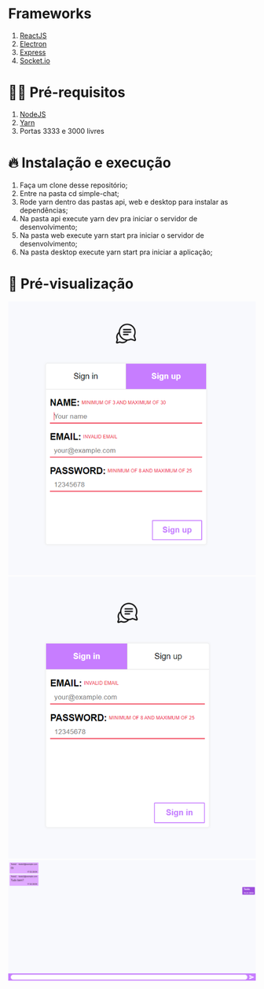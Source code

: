 # Frameworks
  1. [ReactJS](https://pt-br.reactjs.org/)
  2. [Electron](https://www.electronjs.org/)
  3. [Express](https://expressjs.com/pt-br/)
  4. [Socket.io](https://socket.io/)

# ✋🏻 Pré-requisitos
  1. [NodeJS](https://nodejs.org/en/)
  2. [Yarn](https://yarnpkg.com/getting-started/install)
  3. Portas 3333 e 3000 livres

# 🔥 Instalação e execução

  1. Faça um clone desse repositório;
  2. Entre na pasta cd simple-chat;
  3. Rode yarn dentro das pastas api, web e desktop para instalar as dependências;
  4. Na pasta api execute yarn dev pra iniciar o servidor de desenvolvimento;
  5. Na pasta web execute yarn start pra iniciar o servidor de desenvolvimento;
  5. Na pasta desktop execute yarn start pra iniciar a aplicação;

# 📸 Pré-visualização

  ![Sign-up](https://github.com/pablo-medeiros/simple-chat/blob/master/images/sign_up.png?raw=true)
  ![Sign-in](https://github.com/pablo-medeiros/simple-chat/blob/master/images/sign_in.png?raw=true)
  ![Chat](https://github.com/pablo-medeiros/simple-chat/blob/master/images/chat.png?raw=true)

